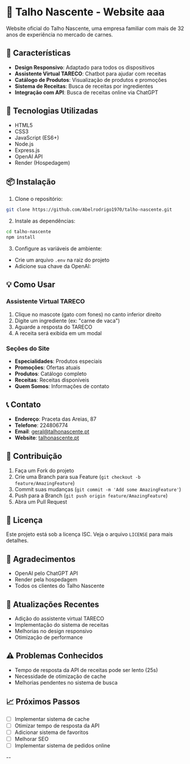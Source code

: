 # 🥩 Talho Nascente - Website aaa

Website oficial do Talho Nascente, uma empresa familiar com mais de 32 anos de experiência no mercado de carnes.

## 🌟 Características

- **Design Responsivo**: Adaptado para todos os dispositivos
- **Assistente Virtual TARECO**: Chatbot para ajudar com receitas
- **Catálogo de Produtos**: Visualização de produtos e promoções
- **Sistema de Receitas**: Busca de receitas por ingredientes
- **Integração com API**: Busca de receitas online via ChatGPT

## 🚀 Tecnologias Utilizadas

- HTML5
- CSS3
- JavaScript (ES6+)
- Node.js
- Express.js
- OpenAI API
- Render (Hospedagem)

## 📦 Instalação

1. Clone o repositório:
```bash
git clone https://github.com/Abelrodrigo1970/talho-nascente.git
```

2. Instale as dependências:
```bash
cd talho-nascente
npm install
```

3. Configure as variáveis de ambiente:
- Crie um arquivo `.env` na raiz do projeto
- Adicione sua chave da OpenAI:


## 💡 Como Usar

### Assistente Virtual TARECO
1. Clique no mascote (gato com fones) no canto inferior direito
2. Digite um ingrediente (ex: "carne de vaca")
3. Aguarde a resposta do TARECO
4. A receita será exibida em um modal

### Seções do Site
- **Especialidades**: Produtos especiais
- **Promoções**: Ofertas atuais
- **Produtos**: Catálogo completo
- **Receitas**: Receitas disponíveis
- **Quem Somos**: Informações de contato

## 📞 Contato

- **Endereço**: Praceta das Areias, 87
- **Telefone**: 224806774
- **Email**: geral@talhonascente.pt
- **Website**: [talhonascente.pt](https://talhonascente.pt)

## 🤝 Contribuição

1. Faça um Fork do projeto
2. Crie uma Branch para sua Feature (`git checkout -b feature/AmazingFeature`)
3. Commit suas mudanças (`git commit -m 'Add some AmazingFeature'`)
4. Push para a Branch (`git push origin feature/AmazingFeature`)
5. Abra um Pull Request

## 📝 Licença

Este projeto está sob a licença ISC. Veja o arquivo `LICENSE` para mais detalhes.

## 🙏 Agradecimentos

- OpenAI pelo ChatGPT API
- Render pela hospedagem
- Todos os clientes do Talho Nascente

## 🔄 Atualizações Recentes

- Adição do assistente virtual TARECO
- Implementação do sistema de receitas
- Melhorias no design responsivo
- Otimização de performance

## ⚠️ Problemas Conhecidos

- Tempo de resposta da API de receitas pode ser lento (25s)
- Necessidade de otimização de cache
- Melhorias pendentes no sistema de busca

## 📈 Próximos Passos

- [ ] Implementar sistema de cache
- [ ] Otimizar tempo de resposta da API
- [ ] Adicionar sistema de favoritos
- [ ] Melhorar SEO
- [ ] Implementar sistema de pedidos online

--
